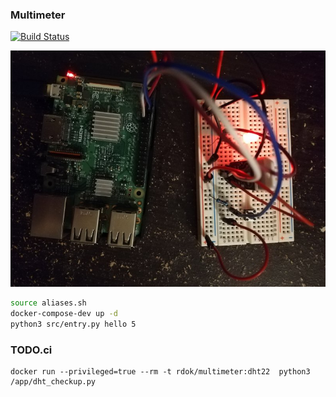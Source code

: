 ### Multimeter

[![Build Status](https://jenkins.rdok.dev/buildStatus/icon?job=multimeter%2Fdeploy)](https://jenkins.rdok.dev/job/multimeter/job/deploy/)

![Initial setup](logo.jpg "Initial Setup")

```bash
source aliases.sh
docker-compose-dev up -d
python3 src/entry.py hello 5
```

### TODO.ci
```
docker run --privileged=true --rm -t rdok/multimeter:dht22  python3 /app/dht_checkup.py
```

